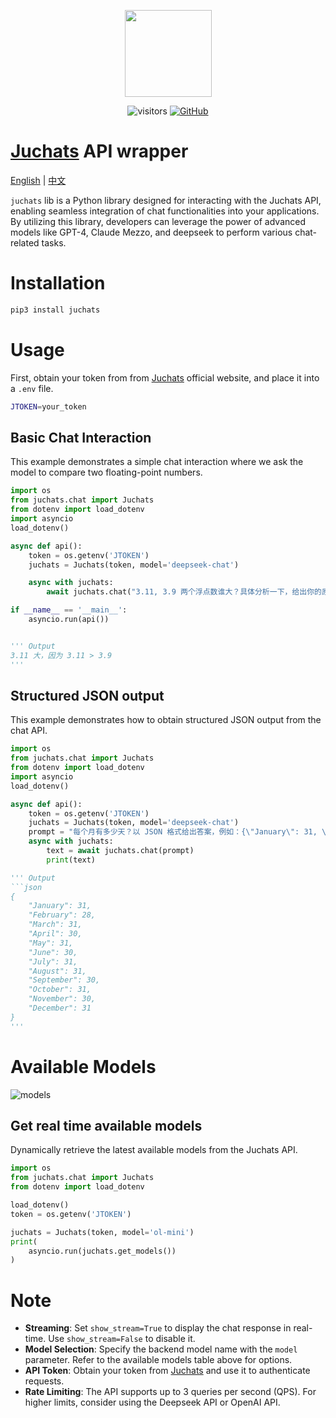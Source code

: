 <div align="center">
<figure style="text-align: center; radius:10pt">
    <img src="https://s3.bmp.ovh/imgs/2024/07/29/b6995f3a712d6586.png" width=139pt radius=10pt>
</figure>

![visitors](https://visitor-badge.laobi.icu/badge?page_id=ultrasev.juchats&left_color=green&right_color=red) [![GitHub](https://img.shields.io/github/stars/ultrasev/juchats?style=social)](https://github.com/ultrasev/juchats)

</div>

# [Juchats](https://ioly.cc/RNFYxz9) API wrapper

[English](README_EN.md) | [中文](README.md)

`juchats` lib is a Python library designed for interacting with the Juchats API, enabling seamless integration of chat functionalities into your applications. By utilizing this library, developers can leverage the power of advanced models like GPT-4, Claude Mezzo, and deepseek to perform various chat-related tasks.

# Installation

```bash
pip3 install juchats
```

# Usage

First, obtain your token from from [Juchats](https://ioly.cc/RNFYxz9) official website, and place it into a `.env` file.

```bash
JTOKEN=your_token
```

## Basic Chat Interaction

This example demonstrates a simple chat interaction where we ask the model to compare two floating-point numbers.

```python
import os
from juchats.chat import Juchats
from dotenv import load_dotenv
import asyncio
load_dotenv()

async def api():
    token = os.getenv('JTOKEN')
    juchats = Juchats(token, model='deepseek-chat')

    async with juchats:
        await juchats.chat("3.11, 3.9 两个浮点数谁大？具体分析一下，给出你的原因", show_stream=True)

if __name__ == '__main__':
    asyncio.run(api())


''' Output
3.11 大，因为 3.11 > 3.9
'''
```

## Structured JSON output

This example demonstrates how to obtain structured JSON output from the chat API.

````python
import os
from juchats.chat import Juchats
from dotenv import load_dotenv
import asyncio
load_dotenv()

async def api():
    token = os.getenv('JTOKEN')
    juchats = Juchats(token, model='deepseek-chat')
    prompt = "每个月有多少天？以 JSON 格式给出答案，例如：{\"January\": 31, \"February\": 28, ...}"
    async with juchats:
        text = await juchats.chat(prompt)
        print(text)

''' Output
```json
{
    "January": 31,
    "February": 28,
    "March": 31,
    "April": 30,
    "May": 31,
    "June": 30,
    "July": 31,
    "August": 31,
    "September": 30,
    "October": 31,
    "November": 30,
    "December": 31
}
'''
````

# Available Models
![models](https://apionpages.cufo.cc/api/juchatmodels)

## Get real time available models

Dynamically retrieve the latest available models from the Juchats API.

```python
import os
from juchats.chat import Juchats
from dotenv import load_dotenv

load_dotenv()
token = os.getenv('JTOKEN')

juchats = Juchats(token, model='ol-mini')
print(
    asyncio.run(juchats.get_models())
)
```

# Note

- **Streaming**: Set `show_stream=True` to display the chat response in real-time. Use `show_stream=False` to disable it.
- **Model Selection**: Specify the backend model name with the `model` parameter. Refer to the available models table above for options.
- **API Token**: Obtain your token from [Juchats](https://ioly.cc/RNFYxz9) and use it to authenticate requests.
- **Rate Limiting**: The API supports up to 3 queries per second (QPS). For higher limits, consider using the Deepseek API or OpenAI API.
